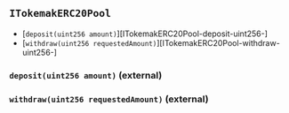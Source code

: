 ## <span id="ITokemakERC20Pool"></span> `ITokemakERC20Pool`



- [`deposit(uint256 amount)`][ITokemakERC20Pool-deposit-uint256-]
- [`withdraw(uint256 requestedAmount)`][ITokemakERC20Pool-withdraw-uint256-]
### <span id="ITokemakERC20Pool-deposit-uint256-"></span> `deposit(uint256 amount)` (external)



### <span id="ITokemakERC20Pool-withdraw-uint256-"></span> `withdraw(uint256 requestedAmount)` (external)



